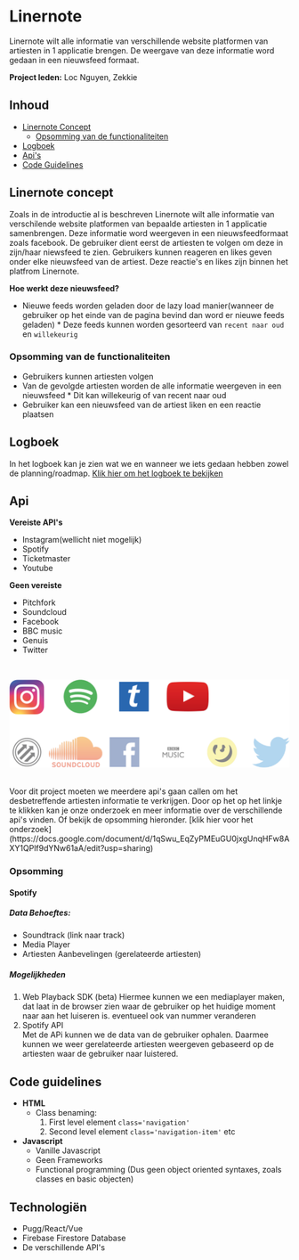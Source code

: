 # Linernote
Linernote wilt alle informatie van verschillende website platformen van artiesten in 1 applicatie brengen. De weergave van deze informatie word gedaan in een nieuwsfeed formaat.

**Project leden:** Loc Nguyen, Zekkie

## Inhoud
* [Linernote Concept](#linernote-concept)
   * [Opsomming van de functionaliteiten](#opsomming-van-de-functionaliteiten)
* [Logboek](#logboek)
* [Api's](#api)
* [Code Guidelines](#code-guidelines)

## Linernote concept
Zoals in de introductie al is beschreven Linernote wilt alle informatie van verschilende website platformen van bepaalde artiesten in 1 applicatie samenbrengen. Deze informatie word weergeven in een nieuwsfeedformaat zoals facebook. De gebruiker dient eerst de artiesten te volgen om deze in zijn/haar niewsfeed te zien. Gebruikers kunnen reageren en likes geven onder elke nieuwsfeed van de artiest. Deze reactie's en likes zijn binnen het platfrom Linernote.

**Hoe werkt deze nieuwsfeed?**
* Nieuwe feeds worden geladen door de lazy load manier(wanneer de gebruiker op het einde van de pagina bevind dan word er nieuwe feeds geladen)
        * Deze feeds kunnen worden gesorteerd van `recent naar oud` en `willekeurig`

### Opsomming van de functionaliteiten
* Gebruikers kunnen artiesten volgen
* Van de gevolgde artiesten worden de alle informatie weergeven in een nieuwsfeed
        * Dit kan willekeurig of van recent naar oud
* Gebruiker kan een nieuwsfeed van de artiest liken en een reactie plaatsen

## Logboek
In het logboek kan je zien wat we en wanneer we iets gedaan hebben zowel de planning/roadmap. [Klik hier om het logboek te bekijken](https://docs.google.com/document/d/1ecozMUHAtfIAY_AT3nCICShaaCL3TvpFQxL60df6N6w/edit?usp=sharing)
## Api
**Vereiste API's**
*   Instagram(wellicht niet mogelijk)
*   Spotify
*   Ticketmaster
*   Youtube

**Geen vereiste**
*   Pitchfork
*   Soundcloud
*   Facebook
*   BBC music
*   Genuis
*   Twitter
<br>

![Api's](./images/README/apis.png)

<br>
Voor dit project moeten we meerdere api's gaan callen om het desbetreffende artiesten informatie te verkrijgen. Door op het op het linkje te klikken kan je onze onderzoek en meer informatie over de verschillende api's vinden. Of bekijk de opsomming hieronder. [klik hier voor het onderzoek](https://docs.google.com/document/d/1qSwu_EqZyPMEuGU0jxgUnqHFw8AXY1QPlf9dYNw61aA/edit?usp=sharing)

### Opsomming
#### Spotify
##### Data Behoeftes:
* Soundtrack (link naar track)
* Media Player
* Artiesten Aanbevelingen (gerelateerde artiesten)
##### Mogelijkheden
1. Web Playback SDK (beta)
        Hiermee kunnen we een mediaplayer maken, dat laat in de browser zien waar de gebruiker op het huidige moment naar aan het luiseren is. eventueel ook van nummer veranderen
2. Spotify API  
        Met de APi kunnen we de data van de gebruiker ophalen. Daarmee kunnen we weer gerelateerde artiesten weergeven gebaseerd op de artiesten waar de gebruiker naar luistered.



## Code guidelines
*   **HTML**
    *   Class benaming: 
        1.  First level element `class='navigation'`
        2.  Second level element `class='navigation-item'` etc
*   **Javascript**
    *   Vanille Javascript
    *   Geen Frameworks
    *   Functional programming (Dus geen object oriented syntaxes, zoals classes en basic objecten)

## Technologiën
*   Pugg/React/Vue
*   Firebase Firestore Database
*   De verschillende API's